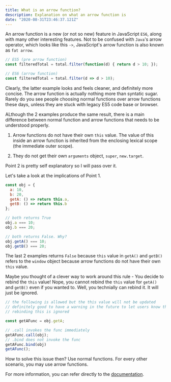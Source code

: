 ```yaml
---
title: What is an arrow function?
description: Explanation on what an arrow function is
date: "2020-08-31T23:46:37.121Z"
---
```


An arrow function is a new (or not so new) feature in JavaScript `ES6`, along with many other interesting features. Not to be confused with `Java`'s arrow operator, which looks like this `->`, JavaScript's arrow function is also known as `fat arrow`.

```javascript
// ES5 (pre arrow function)
const filteredTotal = total.filter(function(d) { return d > 10; });

// ES6 (arrow function)
const filteredTotal = total.filter(d => d > 10);
```

Clearly, the latter example looks and feels cleaner, and definitely more concise. The arrow function is actually nothing more than syntatic sugar. Rarely do you see people choosing normal functions over arrow functions these days, unless they are stuck with legacy ES5 code base or browser.

ALthough the 2 examples produce the same result, there is a main difference between normal function and arrow functions that needs to be understood properly.

1. Arrow functions do not have their own `this` value. The value of this inside an arrow function is inherited from the enclosing lexical scope (the immediate outer scope).

2. They do not get their own `arguments` object, `super`, `new.target`.

Point 2 is pretty self explanatory so I will pass over it.

Let's take a look at the implications of Point 1.

```javascript
const obj = {
  a: 10,
  b: 20,
  getA: () => return this.a,
  getB: () => return this.b
};

// both returns True
obj.a === 10;
obj.b === 20;

// both returns False. Why?
obj.getA() === 10;
obj.getB() === 20;
```

The last 2 examples returns `False` because `this` value in `getA()` and `getB()` refers to the `window` object because arrow functions do not have their own `this` value.

Maybe you thought of a clever way to work around this rule - You decide to rebind the `this` value! Nope, you cannot rebind the `this` value for `getA()` and `getB()` even if you wanted to. Well, you technially can rebind it. It will just be ignored.

```javascript
// the following is allowed but the this value will not be updated
// definitely good to have a warning in the future to let users know that
// rebinding this is ignored

const getAFunc = obj.getA;

// .call invokes the func immediately
getAFunc.call(obj);
// .bind does not invoke the func
getAFunc.bind(obj)
getAFunc();
```

How to solve this issue then? Use normal functions. For every other scenario, you may use arrow functions.

For more information, you can refer directly to the [documentation](https://developer.mozilla.org/en-US/docs/Web/JavaScript/Reference/Functions/Arrow_functions).



